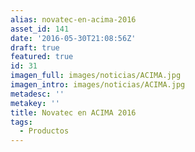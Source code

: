 ```yaml
---
alias: novatec-en-acima-2016
asset_id: 141
date: '2016-05-30T21:08:56Z'
draft: true
featured: true
id: 31
imagen_full: images/noticias/ACIMA.jpg
imagen_intro: images/noticias/ACIMA.jpg
metadesc: ''
metakey: ''
title: Novatec en ACIMA 2016
tags:
  - Productos
---
```

<!--more-->